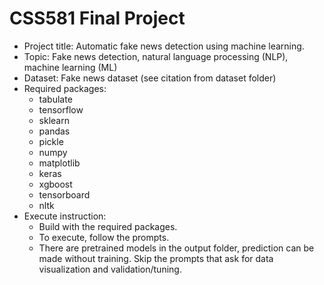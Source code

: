 # CSS581 Final Project
- Project title: Automatic fake news detection using machine learning.  
- Topic: Fake news detection, natural language processing (NLP), machine learning (ML) 
- Dataset: Fake news dataset (see citation from dataset folder)  
- Required packages:  
  - tabulate  
  - tensorflow  
  - sklearn  
  - pandas  
  - pickle  
  - numpy  
  - matplotlib  
  - keras  
  - xgboost  
  - tensorboard  
  - nltk  
- Execute instruction:  
  - Build with the required packages. 
  - To execute, follow the prompts.  
  - There are pretrained models in the output folder, prediction can be made without training. Skip the prompts that ask for data visualization and validation/tuning.
